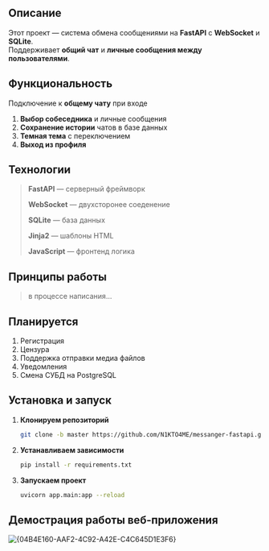 ##  Описание
Этот проект — система обмена сообщениями на **FastAPI** с **WebSocket** и **SQLite**.  
Поддерживает **общий чат** и **личные сообщения между пользователями**.

##  Функциональность
Подключение к **общему чату** при входе  
1. **Выбор собеседника** и личные сообщения  
2. **Сохранение истории** чатов в базе данных  
3. **Темная тема** с переключением  
4. **Выход из профиля**  

## Технологии
> **FastAPI** — серверный фреймворк
> 
> **WebSocket** — двухсторонее соеденение
> 
> **SQLite** — база данных
> 
> **Jinja2** — шаблоны HTML
> 
> **JavaScript** — фронтенд логика
> 

## Принципы работы
> в процессе написания...

## Планируется
1. Регистрация
2. Цензура
3. Поддержка отправки медиа файлов
4. Уведомления
5. Смена СУБД на PostgreSQL
   
## Установка и запуск
1. **Клонируем репозиторий**
   ```bash
   git clone -b master https://github.com/N1KTO4ME/messanger-fastapi.git
   ```
2. **Устанавливаем зависимости**
   ```bash
   pip install -r requirements.txt
   ```
3. **Запускаем проект**
   ```bash
   uvicorn app.main:app --reload
   ```
## Демострация работы веб-приложения
![{04B4E160-AAF2-4C92-A42E-C4C645D1E3F6}](https://github.com/user-attachments/assets/501ea2bc-7c9f-4c5f-aa11-784ccff0a54b)
